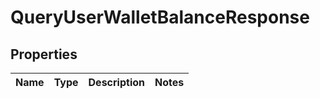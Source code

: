 

# QueryUserWalletBalanceResponse


## Properties

| Name | Type | Description | Notes |
|------------ | ------------- | ------------- | -------------|



